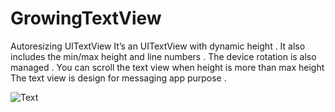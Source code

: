 # GrowingTextView
Autoresizing UITextView
It’s an UITextView with dynamic height . It also includes the min/max height and line numbers . The device rotation is also managed . You can scroll the text view when height is more than max height
The text view is design for messaging app purpose .

![Text](https://user-images.githubusercontent.com/11373016/43044577-c9b73078-8dbd-11e8-9ffd-9c7778ff4188.gif)

